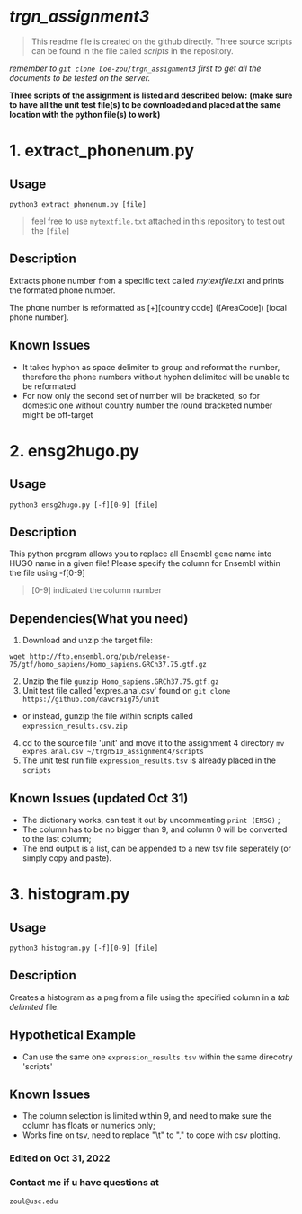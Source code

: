 # *trgn_assignment3*

> This readme file is created on the github directly. 
  Three source scripts can be found in the file called *scripts* in the repository.

*remember to `git clone Loe-zou/trgn_assignment3` first to get all the documents to be tested on the server.*

**Three scripts of the assignment is listed and described below:**
**(make sure to have all the unit test file(s) to be downloaded and placed at the same location with the python file(s) to work)**


# 1. extract_phonenum.py

## Usage

```
python3 extract_phonenum.py [file]
```

> feel free to use ```mytextfile.txt``` attached in this repository to test out the ```[file]```

## Description

Extracts phone number from a specific text called *mytextfile.txt* and prints the formated phone number.

The phone number is reformatted as [+][country code] ([AreaCode]) [local phone number].

## Known Issues

- It takes hyphon as space delimiter to group and reformat the number, therefore the phone numbers without hyphen delimited will be unable to be reformated
- For now only the second set of number will be bracketed, so for domestic one without country number the round bracketed number might be off-target

# 2. ensg2hugo.py

## Usage
```
python3 ensg2hugo.py [-f][0-9] [file] 
```

## Description

This python program allows you to replace all Ensembl gene name into HUGO name in a given file! Please specify the column for Ensembl within the file using -f[0-9] 

>[0-9] indicated the column number


## Dependencies(What you need)

1. Download and unzip the target file:

```
wget http://ftp.ensembl.org/pub/release-75/gtf/homo_sapiens/Homo_sapiens.GRCh37.75.gtf.gz
```
2. Unzip the file `gunzip Homo_sapiens.GRCh37.75.gtf.gz`
3. Unit test file called 'expres.anal.csv' found on ``git clone https://github.com/davcraig75/unit``
  - or instead, gunzip the file within scripts called `expression_results.csv.zip`
4. cd to the source file 'unit' and move it to the assignment 4 directory 
   ``mv expres.anal.csv ~/trgn510_assignment4/scripts``
5. The unit test run file `expression_results.tsv` is already placed in the `scripts`

## Known Issues (updated Oct 31)
- The dictionary works, can test it out by uncommenting `print (ENSG)` ;
- The column has to be no bigger than 9, and column 0 will be converted to the last column;
- The end output is a list, can be appended to a new tsv file seperately (or simply copy and paste).

# 3. histogram.py
## Usage
```python3 histogram.py [-f][0-9] [file]```

## Description
Creates a histogram as a png from a file using the specified column in a *tab delimited* file.

## Hypothetical Example
- Can use the same one `expression_results.tsv` within the same direcotry 'scripts'

## Known Issues
- The column selection is limited within 9, and need to make sure the column has floats or numerics only;
- Works fine on tsv, need to replace "\t" to "," to cope with csv plotting.


### Edited on Oct 31, 2022
### Contact me if u have questions at 
```
zoul@usc.edu
```

